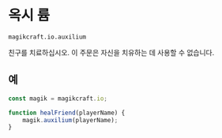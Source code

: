 
# 옥시 륨

`magikcraft.io.auxilium`

친구를 치료하십시오. 이 주문은 자신을 치유하는 데 사용할 수 없습니다.

## 예

```javascript
const magik = magikcraft.io;

function healFriend(playerName) {
    magik.auxilium(playerName);
}
```
